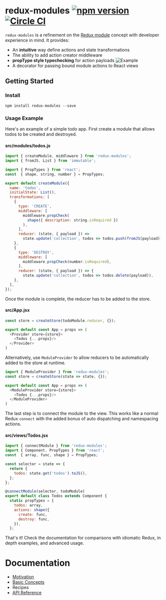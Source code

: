 # redux-modules [![npm version](https://badge.fury.io/js/redux-modules.svg)](https://badge.fury.io/js/redux-modules) [![Circle CI](https://circleci.com/gh/mboperator/redux-modules/tree/master.svg?style=svg)](https://circleci.com/gh/mboperator/redux-modules/tree/master)

`redux-modules` is a refinement on the [Redux module](https://github.com/erikras/ducks-modular-redux) concept with developer experience in mind. It provides:
- An **intuitive** way define actions and state transformations
- The ability to add action creator middleware
- **propType style typechecking** for action payloads
![Example](https://raw.githubusercontent.com/mboperator/redux-modules/master/examples/screenshots/payloadTypes.png "redux-modules")
- A decorator for passing bound module actions to React views

## Getting Started
### Install
`npm install redux-modules --save`

### Usage Example
Here's an example of a simple todo app. First create a module that allows todos to be created and destroyed.

#### src/modules/todos.js
```js
import { createModule, middleware } from 'redux-modules';
import { fromJS, List } from 'immutable';

import { PropTypes } from 'react';
const  { shape, string, number } = PropTypes;

export default createModule({
  name: 'todos',
  initialState: List(),
  transformations: [
    {
      type: 'CREATE',
      middleware: [
        middleware.propCheck(
          shape({ description: string.isRequired })
        ),
      ],
      reducer: (state, { payload }) =>
        state.update('collection', todos => todos.push(fromJS(payload))),
    },
    {
      type: 'DESTROY',
      middleware: [
        middleware.propCheck(number.isRequired),
      ],
      reducer: (state, { payload }) => {
        state.update('collection', todos => todos.delete(payload)),
    },
  ],
});
```

Once the module is complete, the reducer has to be added to the store.
#### src/App.jsx
```js
const store = createStore(todoModule.reducer, {});

export default const App = props => (
  <Provider store={store}>
    <Todos {...props}/>
  </Provider>
)
```

Alternatively, use `ModuleProvider` to allow reducers to be automatically added to the store at runtime.

```js
import { ModuleProvider } from 'redux-modules';
const store = createStore(state => state, {});

export default const App = props => (
  <ModuleProvider store={store}>
    <Todos {...props}/>
  </ModuleProvider>
)

```

The last step is to connect the module to the view. This works like a normal Redux `connect` with the added bonus of auto dispatching and namespacing actions.

#### src/views/Todos.jsx
```js
import { connectModule } from 'redux-modules';
import { Component, PropTypes } from 'react';
const  { array, func, shape } = PropTypes;

const selector = state => {
  return {
    todos: state.get('todos').toJS(),
  };
};

@connectModule(selector, todoModule)
export default class Todos extends Component {
  static propTypes = {
    todos: array,
    actions: shape({
      create: func,
      destroy: func,
    }),
  };
```

That's it! Check the documentation for comparisons with idiomatic Redux, in depth examples, and advanced usage.

# Documentation
- [Motivation](https://mboperator.gitbooks.io/redux-modules/content/docs/motivation.html)
- [Basic Concepts](https://mboperator.gitbooks.io/redux-modules/content/docs/basics/)
- Recipes
- [API Reference](https://mboperator.gitbooks.io/redux-modules/content/docs/api_reference/REAMDE.html)
